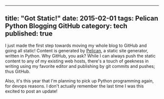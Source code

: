 ---
title: "Got Static!"
date: 2015-02-01
tags: Pelican Python Blogging GitHub
category: tech
published: true
--

I just made the first step towards moving my whole blog to GitHub and going all static! Content is generated by [Pelican](https://github.com/getpelican/pelican), a static site generator, written in Python. Why GitHub, you ask? While I can always push the static content to any of my existing web hosts, there's a touch of geekness in writing using my favorite editor and publishing by git commits and pushes; thus GitHub.

Also, it's this year that I'm planning to pick up Python programming again, for devops reasons. I don't actually remember the last time I was this excited to post an update!